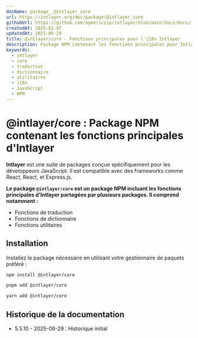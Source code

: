 ```yaml
---
docName: package__@intlayer_core
url: https://intlayer.org/doc/package/@intlayer_core
githubUrl: https://github.com/aymericzip/intlayer/blob/main/docs/docs/fr/packages/@intlayer/core/index.md
createdAt: 2025-02-07
updatedAt: 2025-06-29
title: @intlayer/core - Fonctions principales pour l'i18n Intlayer
description: Package NPM contenant les fonctions principales pour Intlayer, incluant les fonctions de traduction, les fonctions de dictionnaire, et les fonctions utilitaires pour l'internationalisation.
keywords:
  - intlayer
  - core
  - traduction
  - dictionnaire
  - utilitaires
  - i18n
  - JavaScript
  - NPM
---
```


# @intlayer/core : Package NPM contenant les fonctions principales d'Intlayer

**Intlayer** est une suite de packages conçue spécifiquement pour les développeurs JavaScript. Il est compatible avec des frameworks comme React, React, et Express.js.

**Le package `@intlayer/core` est un package NPM incluant les fonctions principales d'Intlayer partagées par plusieurs packages. Il comprend notamment :**

- Fonctions de traduction
- Fonctions de dictionnaire
- Fonctions utilitaires

## Installation

Installez le package nécessaire en utilisant votre gestionnaire de paquets préféré :

```bash packageManager="npm"
npm install @intlayer/core
```

```bash packageManager="pnpm"
pnpm add @intlayer/core
```

```bash packageManager="yarn"
yarn add @intlayer/core
```

## Historique de la documentation

- 5.5.10 - 2025-06-29 : Historique initial

